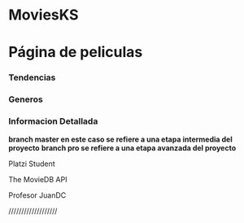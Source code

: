 # MoviesKS

<h1>Página de peliculas</h1>

<h3>Tendencias</h3>
<h3>Generos</h3>
<h3>Informacion Detallada</h3>


<b>branch master en este caso se refiere a una etapa intermedia del proyecto</b>
<b>branch pro se refiere a una etapa avanzada del proyecto</b>


<p>Platzi Student</p>
<p>The MovieDB API</p>
<p>Profesor JuanDC</p>
///////////////////
